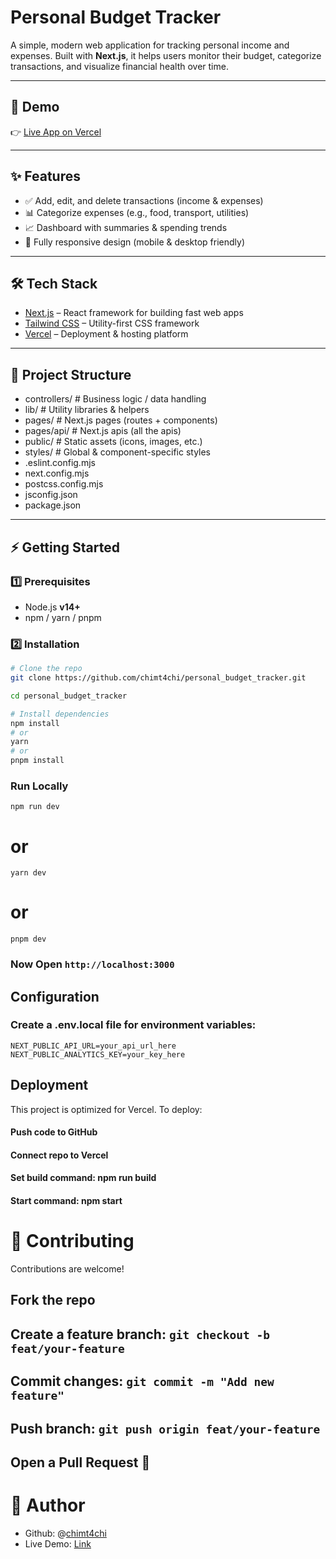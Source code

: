# Personal Budget Tracker

A simple, modern web application for tracking personal income and expenses. Built with **Next.js**, it helps users monitor their budget, categorize transactions, and visualize financial health over time.

---

## 🚀 Demo

👉 [Live App on Vercel](https://personal-budget-tracker-gilt.vercel.app)

---

## ✨ Features

- ✅ Add, edit, and delete transactions (income & expenses)  
- 📊 Categorize expenses (e.g., food, transport, utilities)  
- 📈 Dashboard with summaries & spending trends  
- 📱 Fully responsive design (mobile & desktop friendly)  

---

## 🛠️ Tech Stack

- [Next.js](https://nextjs.org/) – React framework for building fast web apps  
- [Tailwind CSS](https://tailwindcss.com/) – Utility-first CSS framework  
- [Vercel](https://vercel.com/) – Deployment & hosting platform  

---

## 📂 Project Structure

- controllers/ # Business logic / data handling
- lib/ # Utility libraries & helpers
- pages/ # Next.js pages (routes + components)
- pages/api/ # Next.js apis (all the apis)
- public/ # Static assets (icons, images, etc.)
- styles/ # Global & component-specific styles
- .eslint.config.mjs
- next.config.mjs
- postcss.config.mjs
- jsconfig.json
- package.json

---

## ⚡ Getting Started

### 1️⃣ Prerequisites

- Node.js **v14+**  
- npm / yarn / pnpm  

### 2️⃣ Installation

```bash
# Clone the repo
git clone https://github.com/chimt4chi/personal_budget_tracker.git

cd personal_budget_tracker

# Install dependencies
npm install
# or
yarn
# or
pnpm install
```

### Run Locally

```npm run dev```
# or
```yarn dev```
# or
```pnpm dev```

### Now Open ``` http://localhost:3000 ```


## Configuration
### Create a .env.local file for environment variables:
``` 
NEXT_PUBLIC_API_URL=your_api_url_here
NEXT_PUBLIC_ANALYTICS_KEY=your_key_here
```

## Deployment
This project is optimized for Vercel.
To deploy:

#### Push code to GitHub

#### Connect repo to Vercel

#### Set build command: npm run build

#### Start command: npm start

# 🤝 Contributing
Contributions are welcome!
## Fork the repo

## Create a feature branch: ```git checkout -b feat/your-feature```

## Commit changes: ```git commit -m "Add new feature"```

## Push branch: ```git push origin feat/your-feature```

## Open a Pull Request 🚀

# 👤 Author
- Github: @[chimt4chi](https://github.com/chimt4chi)
- Live Demo: [Link](https://personal-budget-tracker-gilt.vercel.app/auth/login)
